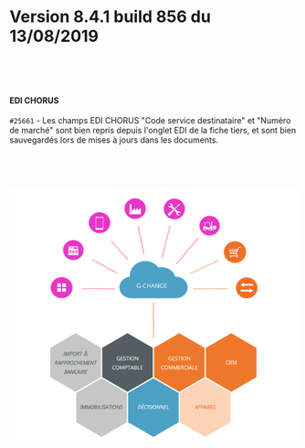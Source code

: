 # Version 8.4.1 build 856 du 13/08/2019

 




 


#### EDI CHORUS


`#25661` - Les champs EDI CHORUS "Code service destinataire" 
 et "Numéro de marché" sont bien repris depuis l'onglet EDI de 
 la fiche tiers, et sont bien sauvegardés lors de mises à jours dans les 
 documents.


 


 


![](../assets/images/Version7/Images/Modules_de_l_ERP.png)


 


